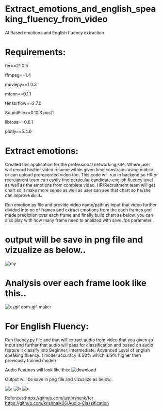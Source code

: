# Extract_emotions_and_english_speaking_fluency_from_video
AI Based emotions and English fluency extraction  
# Requirements:

fer==21.0.5

ffmpeg==1.4

moviepy==1.0.3

mtcnn==0.1.1

tensorflow==2.7.0

SoundFile==0.10.3.post1

librosa==0.8.1

plotly==5.4.0

# Extract emotions:
Created this application for the professional networking site. Where user will record his/her video resume within given time constrains using mobile or can upload prerecorded video too. This code will run in backend so HR or recruitment team can easily find perticular candidate english fluency level as well as the emotions from complete video. HR/Recruitment team will get chart so it make more sense as well as user can see that chart so he/she can improve skills.

Run emotion.py file and provide video name/path as input that video further divided into no of frames and extract emotions from the each frames and made prediction over each frame and finally build chart as below.
you can also play with how many frame need to analized with save_fps parameter..

# output will be save in png file and vizualize as below..
![my](https://user-images.githubusercontent.com/65647192/146373238-a4eef860-a084-4615-9fbe-7a182d7803d3.png)

# Analysis over each frame look like this..
![ezgif com-gif-maker](https://user-images.githubusercontent.com/65647192/146373727-a8b28ebc-7951-414b-a98c-1137838ce755.gif)

# For English Fluency:
Run fluency.py file and that will extract audio from video that you given as input and further that audio will pass for classification and based on audio feature it classify into Beginner, Intermediate, Advanced Level of english speaking fluency..( model accuracy is 92% which is 9% higher then previously trained model)

Audio Features will look like this:
![download](https://user-images.githubusercontent.com/65647192/146375652-a48251b0-a4d8-4213-8573-69171992f30e.png)


Output will be save in png file and vizualize as below..

![a](https://user-images.githubusercontent.com/65647192/146376679-b9b3acb0-3cae-4555-a73c-fde1b178f52d.png)
![b](https://user-images.githubusercontent.com/65647192/146376681-7d6ccd36-c6e1-4d7e-9b0a-23fef4d16a8a.png)
![c](https://user-images.githubusercontent.com/65647192/146376685-5be99920-1429-453b-af0f-0d344aa9dee7.png)

Refences:https://github.com/justinshenk/fer  https://github.com/krishnaik06/Audio-Classification
